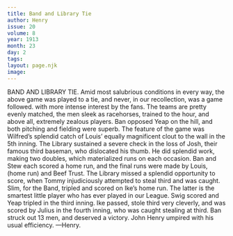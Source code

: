 ```yaml
---
title: Band and Library Tie
author: Henry
issue: 20
volume: 8
year: 1913
month: 23
day: 2
tags:
layout: page.njk
image:
---
```

BAND AND LIBRARY TIE.    Amid most salubrious conditions in every way, the above game was played to a tie, and never, in our recollection, was a game followed. with more intense interest by the fans. The teams are pretty evenly matched, the men sleek as racehorses, trained to the hour, and above all, extremely zealous players. Ban opposed Yeap on the hill, and both pitching and fielding were superb. The feature of the game was Wilfred’s splendid catch of Louis’ equally magnificent clout to the wall in the 5th inning. The Library sustained a severe check in the loss of Josh, their famous third baseman, who dislocated his thumb. He did splendid work, making two doubles, which materialized runs on each occasion. Ban and Stew each scored a home run, and the final runs were made by Louis, (home run) and Beef Trust. The Library missed a splendid opportunity to score, when Tommy injudiciously attempted to steal third and was caught. Slim, for the Band, tripled and scored on Ike’s home run. The latter is the smartest little player who has ever played in our League. Swig scored and Yeap tripled in the third inning. Ike passed, stole third very cleverly, and was scored by Julius in the fourth inning, who was caught stealing at third. Ban struck out 13 men, and deserved a victory. John Henry umpired with his usual efficiency. —Henry. 
